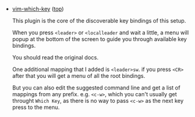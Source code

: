
*   <a name="toc-which-key" />[vim-which-key](http://github.com/liuchengxu/vim-which-key) ([top](#top))

    This plugin is the core of the discoverable key bindings of this setup.

    When you press `<leader>` or `<localleader` and wait a little, a menu will
    popup at the bottom of the screen to guide you through available key
    bindings.

    You should read the original docs.

    One additional mapping that I added is `<leader>sw`. if you press `<CR>`
    after that you will get a menu of all the root bindings.

    But you can also edit the suggested command line and get a list of mappings
    from any prefix. e.g. `<c-w>`, which you can't usually get throught
    `Which Key`, as there is no way to pass `<c-w>` as the next key press to
    the menu.
